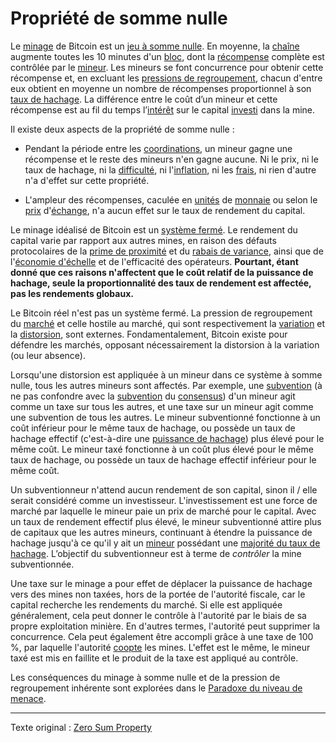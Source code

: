 Propriété de somme nulle
========================

Le [minage](ch101-glossary.md#mine) de Bitcoin est un [jeu à somme nulle](https://fr.wikipedia.org/wiki/Jeu_%C3%A0_somme_nulle). En moyenne, la [chaîne](ch101-glossary.md#chaîne) augmente toutes les 10 minutes d'un [bloc](ch101-glossary.md#bloc), dont la [récompense](ch101-glossary.md#récompense) complète est contrôlée par le [mineur](ch101-glossary.md#mineur). Les mineurs se font concurrence pour obtenir cette récompense et, en excluant les [pressions de regroupement](ch039-pooling-pressure-risk.md), chacun d'entre eux obtient en moyenne un nombre de récompenses proportionnel à son [taux de hachage](ch101-glossary.md#taux-de-hachage). La différence entre le coût d’un mineur et cette récompense est au fil du temps l’[intérêt](ch101-glossary.md#intérêt) sur le capital [investi](ch101-glossary.md#prêter) dans la mine.

Il existe deux aspects de la propriété de somme nulle :

* Pendant la période entre les [coordinations](ch101-glossary.md#coordination), un mineur gagne une récompense et le reste des mineurs n'en gagne aucune. Ni le prix, ni le taux de hachage, ni la [difficulté](ch101-glossary.md#difficulté), ni l'[inflation](ch101-glossary.md#inflation), ni les [frais](ch101-glossary.md#frais), ni rien d'autre n'a d'effet sur cette propriété.

* L'ampleur des récompenses, caculée en [unités](ch101-glossary.md#unité) de [monnaie](ch101-glossary.md#monnaie) ou selon le [prix](ch101-glossary.md#prix) d'[échange](ch101-glossary.md#échange), n'a aucun effet sur le taux de rendement du capital. 

Le minage idéalisé de Bitcoin est un [système fermé](https://fr.wikipedia.org/wiki/Syst%C3%A8me_ferm%C3%A9). Le rendement du capital varie par rapport aux autres mines, en raison des défauts protocolaires de la [prime de proximité](ch036-proximity-premium-flaw.md) et du [rabais de variance](ch037-variance-discount-flaw.md), ainsi que de l'[économie d'échelle](https://fr.wikipedia.org/wiki/%C3%89conomie_d%27%C3%A9chelle) et de l'efficacité des opérateurs. **Pourtant, étant donné que ces raisons n'affectent que le coût relatif de la puissance de hachage, seule la proportionnalité des taux de rendement est affectée, pas les rendements globaux.**

Le Bitcoin réel n'est pas un système fermé. La pression de regroupement du [marché](ch101-glossary.md#marché) et celle hostile au marché, qui sont respectivement la [variation](ch101-glossary.md#variation) et la [distorsion](ch101-glossary.md#distorsion), sont externes. Fondamentalement, Bitcoin existe pour défendre les marchés, opposant nécessairement la distorsion à la variation (ou leur absence).

Lorsqu'une distorsion est appliquée à un mineur dans ce système à somme nulle, tous les autres mineurs sont affectés. Par exemple, une [subvention](https://fr.wikipedia.org/wiki/Subvention) (à ne pas confondre avec la [subvention](ch101-glossary.md#subvention) du [consensus](ch101-glossary.md#consensus)) d'un mineur agit comme un taxe sur tous les autres, et une taxe sur un mineur agit comme une subvention de tous les autres. Le mineur subventionné fonctionne à un coût inférieur pour le même taux de hachage, ou possède un taux de hachage effectif (c'est-à-dire une [puissance de hachage](ch101-glossary.md#puissance-de-hachage)) plus élevé pour le même coût. Le mineur taxé fonctionne à un coût plus élevé pour le même taux de hachage, ou possède un taux de hachage effectif inférieur pour le même coût.

Un subventionneur n'attend aucun rendement de son capital, sinon il / elle serait considéré comme un investisseur. L'investissement est une force de marché par laquelle le mineur paie un prix de marché pour le capital. Avec un taux de rendement effectif plus élevé, le mineur subventionné attire plus de capitaux que les autres mineurs, continuant à étendre la puissance de hachage jusqu'à ce qu'il y ait un [mineur](ch101-glossary.md#mineur) possédant une [majorité du taux de hachage](ch101-glossary.md#puissance-de-hachage-majoritaire). L’objectif du subventionneur est à terme de *contrôler* la mine subventionnée.

Une taxe sur le minage a pour effet de déplacer la puissance de hachage vers des mines non taxées, hors de la portée de l'autorité fiscale, car le capital recherche les rendements du marché. Si elle est appliquée généralement, cela peut donner le contrôle à l'autorité par le biais de sa propre exploitation minière. En d'autres termes, l'autorité peut supprimer la concurrence. Cela peut également être accompli grâce à une taxe de 100 %, par laquelle l'autorité [coopte](ch101-glossary.md#cooptation) les mines. L'effet est le même, le mineur taxé est mis en faillite et le produit de la taxe est appliqué au contrôle.

Les conséquences du minage à somme nulle et de la pression de regroupement inhérente sont explorées dans le [Paradoxe du niveau de menace](ch033-threat-level-paradox.md).

---

Texte original : [Zero Sum Property](https://github.com/libbitcoin/libbitcoin-system/wiki/Zero-Sum-Property)